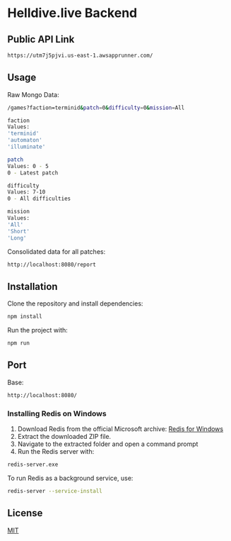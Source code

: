 # Helldive.live Backend

## Public API Link

```sh
https://utm7j5pjvi.us-east-1.awsapprunner.com/
```

## Usage

Raw Mongo Data:
```sh
/games?faction=terminid&patch=0&difficulty=0&mission=All
```

```sh
faction
Values:
'terminid'
'automaton'
'illuminate'
```

```sh
patch
Values: 0 - 5
0 - Latest patch
```

```sh
difficulty
Values: 7-10
0 - All difficulties
```

```sh
mission
Values:
'All'
'Short'
'Long'
```

Consolidated data for all patches:
```sh
http://localhost:8080/report
```
## Installation

Clone the repository and install dependencies:

```sh
npm install
```

Run the project with:

```sh
npm run
```

## Port

Base:
```sh
http://localhost:8080/
```

### Installing Redis on Windows

1. Download Redis from the official Microsoft archive: [Redis for Windows](https://github.com/microsoftarchive/redis/releases)
2. Extract the downloaded ZIP file.
3. Navigate to the extracted folder and open a command prompt
4. Run the Redis server with:

```sh
redis-server.exe
```

To run Redis as a background service, use:

```sh
redis-server --service-install
```

## License

[MIT](LICENSE)

